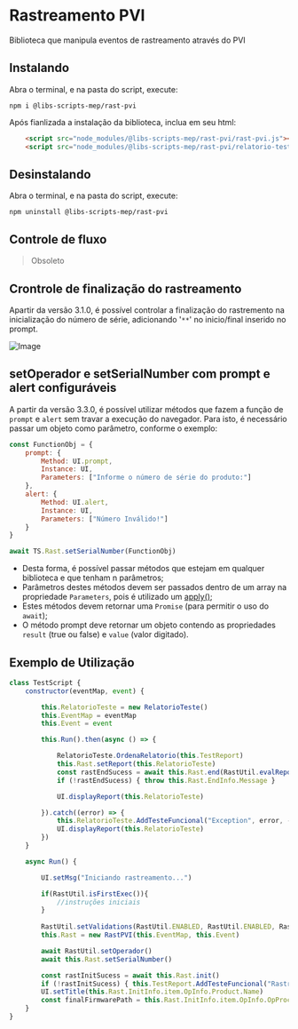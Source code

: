 # Rastreamento PVI

Biblioteca que manipula eventos de rastreamento através do PVI

## Instalando

Abra o terminal, e na pasta do script, execute:

```
npm i @libs-scripts-mep/rast-pvi
```

Após fianlizada a instalação da biblioteca, inclua em seu html:

```html
	<script src="node_modules/@libs-scripts-mep/rast-pvi/rast-pvi.js"></script>
	<script src="node_modules/@libs-scripts-mep/rast-pvi/relatorio-teste.js"></script>
```

## Desinstalando

Abra o terminal, e na pasta do script, execute:

```
npm uninstall @libs-scripts-mep/rast-pvi
```

## Controle de fluxo

> Obsoleto


## Crontrole de finalização do rastreamento

Apartir da versão 3.1.0, é possível controlar a finalização do rastremento na inicialização do número de série, adicionando '```**```' no inicio/final inserido no prompt. 

![Image](https://i.imgur.com/ix7xAfM.png)

## setOperador e setSerialNumber com prompt e alert configuráveis

A partir da versão 3.3.0, é possível utilizar métodos que fazem a função de `prompt` e `alert` sem travar a execução do navegador. Para isto, é necessário passar um objeto como parâmetro, conforme o exemplo:

``` js
const FunctionObj = {
    prompt: {
        Method: UI.prompt,
        Instance: UI,
        Parameters: ["Informe o número de série do produto:"]
    },
    alert: {
        Method: UI.alert,
        Instance: UI,
        Parameters: ["Número Inválido!"]
    }
}

await TS.Rast.setSerialNumber(FunctionObj)
```
- Desta forma, é possível passar métodos que estejam em qualquer biblioteca e que tenham n parâmetros;
- Parâmetros destes métodos devem ser passados dentro de um array na propriedade `Parameters`, pois é utilizado um [apply()](https://developer.mozilla.org/pt-BR/docs/Web/JavaScript/Reference/Global_Objects/Function/apply);
- Estes métodos devem retornar uma `Promise` (para permitir o uso do `await`);
- O método prompt deve retornar um objeto contendo as propriedades `result` (true ou false) e `value` (valor digitado).

## Exemplo de Utilização

``` js
class TestScript {
    constructor(eventMap, event) {

        this.RelatorioTeste = new RelatorioTeste()
        this.EventMap = eventMap
        this.Event = event

        this.Run().then(async () => {

            RelatorioTeste.OrdenaRelatorio(this.TestReport)
            this.Rast.setReport(this.RelatorioTeste)
            const rastEndSucess = await this.Rast.end(RastUtil.evalReport(this.RelatorioTeste))
            if (!rastEndSucess) { throw this.Rast.EndInfo.Message }

            UI.displayReport(this.RelatorioTeste)

        }).catch((error) => {
            this.RelatorioTeste.AddTesteFuncional("Exception", error, -1, false)
            UI.displayReport(this.RelatorioTeste)
        })
    }

    async Run() {

        UI.setMsg("Iniciando rastreamento...")

        if(RastUtil.isFirstExec()){
            //instruções iniciais
        }
        
        RastUtil.setValidations(RastUtil.ENABLED, RastUtil.ENABLED, RastUtil.ENABLED, RastUtil.DISABLED)
        this.Rast = new RastPVI(this.EventMap, this.Event)

        await RastUtil.setOperador()
        await this.Rast.setSerialNumber()

        const rastInitSucess = await this.Rast.init()
        if (!rastInitSucess) { this.TestReport.AddTesteFuncional("Rastreamento Init", this.Rast.InitInfo.Message, -1, false); return }
        UI.setTitle(this.Rast.InitInfo.item.OpInfo.Product.Name)
        const finalFirmwarePath = this.Rast.InitInfo.item.OpInfo.OpProcesses.find(process => process.ID == "TF").Firmware
    }
}
```